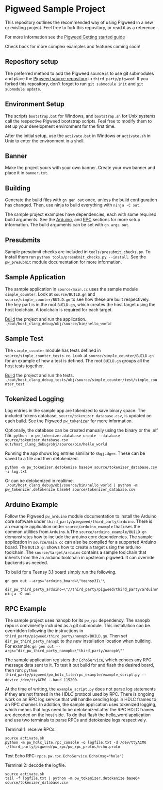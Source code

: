 # Pigweed Sample Project

This repository outlines the recommended way of using Pigweed in a new or
existing project. Feel free to fork this repository, or read it as a reference.

For more information see the [Pigweed Getting started guide](https://pigweed.googlesource.com/pigweed/pigweed/+/refs/heads/master/docs/getting_started.md)

Check back for more complex examples and features coming soon!

## Repository setup
The preferred method to add the Pigweed source is to use git submodules and
place the [Pigweed source repository](https://pigweed.googlesource.com/pigweed/pigweed)
in `third_party/pigweed`.  If you forked this repository, don't forget to run
`git submodule init` and `git submodule update`.

## Environment Setup
The scripts `bootstrap.bat` for Windows, and `bootstrap.sh` for Unix systems
call the respective Pigweed bootstrap scripts. Feel free to modify them to set
up your development environment for the first time.

After the initial setup, use the `activate.bat` in Windows or `activate.sh` in
Unix to enter the environment in a shell.

## Banner
Make the project yours with your own banner. Create your own banner and place it
in `banner.txt`.

## Building
Generate the build files with `gn gen out` once, unless the build configuration
has changed. Then, use ninja to build everything with `ninja -C out`.

The sample project examples have dependencies, each with some required build
arguments. See the [Arduino](#arduino-example), and [RPC](#rpc-example) sections
for more setup information. The build arguments can be set with `gn args out`.

## Presubmits
Sample presubmit checks are included in `tools/presubmit_checks.py`. To install
them run `python tools/presubmit_checks.py --install`. See the `pw_presubmit`
module documentation for more information.

## Sample Application
The sample application in `source/main.cc` uses the sample module
`simple_counter`. Look at `source/BUILD.gn` and `source/simple_counter/BUILD.gn`
to see how these are built respectively. The key part is in the root `BUILD.gn`,
which creates the host target using the host toolchain. A toolchain is required
for each target.

[Build](#building) the project and run the application.
`./out/host_clang_debug/obj/source/bin/hello_world`

## Sample Test
The `simple_counter` module has tests defined in `source/simple_counter_tests.cc`.
Look at `source/simple_counter/BUILD.gn` for an example of how a test is
defined. The root `BUILD.gn` groups all the host tests together.

[Build](#building) the project and run the tests.
`./out/host_clang_debug_tests/obj/source/simple_counter/test/simple_counter_test`

## Tokenized Logging
Log entries in the sample app are tokenized to save binary space. The included
tokens database, `source/tokenizer_database.csv`, is updated on each build. See
the Pigweed `pw_tokenizer` for more information.

Optionally, the database can be created manually using the binary or the .elf
file.
`python -m pw_tokenizer.database create --database source/tokenizer_database.csv out/host_clang_debug/obj/source/bin/hello_world`

Running the app shows log entries similiar to `$kgjLdg==`. These can be saved to
a file and then detokenized.

```./out/host_clang_debug/obj/source/bin/hello_world > log.txt
python -m pw_tokenizer.detokenize base64 source/tokenizer_database.csv -i log.txt
```

Or can be detokenized in realtime.
`./out/host_clang_debug/obj/source/bin/hello_world | python -m pw_tokenizer.detokenize base64 source/tokenizer_database.csv`

## Arduino Example
Follow the Pigweed `pw_arduino` module documentation to install the Arduino core
software under `third_party/piwgweed/third_party/arduino`. There is an example
application under `source/arduino_example` that uses the common utilities from
`Arduino.h`.The `source/arduino_example/BUILD.gn` demonstrates how to include
the arduino core dependencies.
The sample application in `source/main.cc` can also be compiled for a supported
Arduino board. The `BUILD.gn` shows how to create a target using the arduino
toolchain.
The `source/target/arduino` contains a sample toolchain that inherits from the
an arduino toolchain in upstream pigweed. It can override backends as needed.

To build for a Teensy 3.1 board simply run the following.
```
gn gen out --args="arduino_board=\"teensy31\"\
    dir_pw_third_party_arduino=\"//third_party/pigweed/third_party/arduino\""
ninja -C out
```

## RPC Example
The sample project uses nanopb for its `pw_rpc` dependency. The nanopb repo is
conviniently included as a git submodule. This installation can be overridden
following the instructions in `third_party/pigweed/third_party/nanopb/BUILD.gn`.
Then set `dir_pw_third_party_nanopb` to the new installation location when
building. For example:
`gn gen out --args="dir_pw_third_party_nanopb=\"third_party/nanopb\""`

The sample application registers the `EchoService`, which echoes any RPC message
data sent to it. To test it out build for and flash the desired board, then run:
`python third_party/pigweed/pw_hdlc_lite/rpc_example/example_script.py --device /dev/ttyACM0 --baud 115200`.

At the time of writing, the `example_script.py` does not parse log statements if
they are not framed in the HDLC protocol used by RPC. There is ongoing work on
an RPC log service that will handle sending logs in HDLC frames to an RPC
channel. In addition, the sample application uses tokenized logging, which means
that logs need to be detokenized after the RPC HDLC frames are decoded on the
host side. To do that flash the hello_word application and use two terminals to
parse RPCs and detokenize logs respectively.

Terminal 1: receive RPCs.
```
source activate.sh
python -m pw_hdlc_lite.rpc_console -o logfile.txt -d /dev/ttyACM0 ./third_party/pigweed/pw_rpc/pw_rpc_protos/echo.proto
```
Test Echo RPC:
`rpcs.pw.rpc.EchoService.Echo(msg="hola")`


Terminal 2: decode the logfile.
```
source activate.sh
tail -f logfile.txt | python -m pw_tokenizer.detokenize base64 source/tokenizer_database.csv
```
